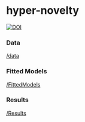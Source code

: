 # hyper-novelty

[![DOI](https://zenodo.org/badge/494913464.svg)](https://zenodo.org/badge/latestdoi/494913464)

### Data
[/data](https://drive.google.com/drive/folders/13mesb1mRJtp0CT2rPImzlmLhLTxWwgsO?usp=sharing)

### Fitted Models
[/FittedModels](https://drive.google.com/drive/folders/183Yb5vbrJOFRmZeUEIf0fsgOKmsm6xfL?usp=sharing)

### Results
[/Results](https://drive.google.com/drive/folders/1p6uIHKJi8qnrn72dY2ApFEtWydWGpnne?usp=sharing)